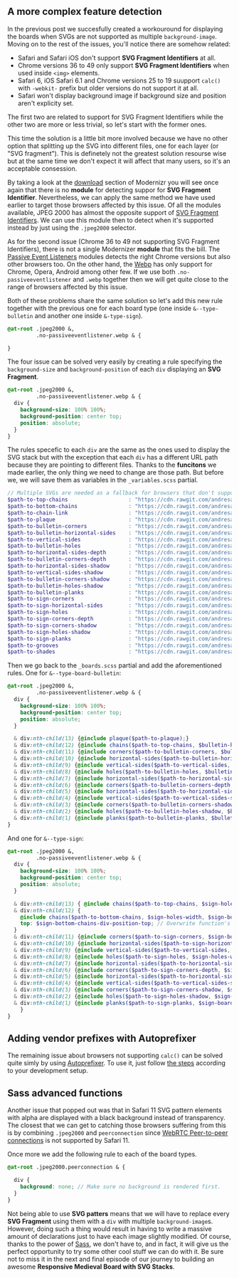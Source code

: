 ## A more complex feature detection

In the previous post we succesfully created a workouround for displaying the boards when SVGs are not supported as multiple `background-image`. Moving on to the rest of the issues, you'll notice there are somehow related:

- Safari and Safari iOS don't support **SVG Fragment Identifiers** at all.
- Chrome versions 36 to 49 only support **SVG Fragment Identifiers** when used inside `<img>` elements.
- Safari 6, iOS Safari 6.1 and Chrome versions 25 to 19 suupport `calc()` with `-webkit-` prefix but older versions do not support it at all.
- Safari won't display background image if background size and position aren't explicity set.

The first two are related to support for SVG Fragment Identifiers while the other two are more or less trivial, so let's start with the former ones.

This time the solution is a little bit more involved because we have no other option that splitting up the SVG into different files, one for each layer (or "SVG fragment"). This is definetely not the greatest solution resourse wise but at the same time we don't expect it will affect that many users, so it's an acceptable consession.

By taking a look at the [download] section of Modernizr you will see once again that there is no **module** for detecting suppor for **SVG Fragment Identifier**. Nevertheless, we can apply the same method we have used earlier to target those browsers affected by this issue. Of all the modules available, JPEG 2000 has almost the opposite support of [SVG Fragment Identifiers]. We can use this module then to detect when it's supported instead by just using the `.jpeg2000` selector.

As for the second issue (Chrome 36 to 49 not supporting SVG Fragment Identifiers), there is not a single Modernizer **module** that fits the bill. The [Passive Event Listeners] modules detects the right Chrome versions but also other browsers too. On the other hand, the [Webp] has only support for Chrome, Opera, Android among other few. If we use both `.no-passiveeventlistener` and `.webp` together then we will get quite close to the range of browsers affected by this issue.

Both of these problems share the same solution so let's add this new rule together with the previous one for each board type (one inside `&--type-bulletin` and another one inside `&-type-sign`).

```scss
@at-root .jpeg2000 &,
         .no-passiveeventlistener.webp & {

}
```

The four issue can be solved very easily by creating a rule specifying the `background-size` and `background-position` of each `div` displaying an **SVG Fragment**.

```scss
@at-root .jpeg2000 &,
         .no-passiveeventlistener.webp & {
  div {
    background-size: 100% 100%;
    background-position: center top;
    position: absolute;
  }
}
```

The rules specefic to each `div` are the same as the ones used to display the SVG stack but with the exception that each `div` has a different URL path because they are pointing to different files. Thanks to the **funcitons** we made earlier, the only thing we need to change are those path. But before we, we will save them as variables in the `_variables.scss` partial.

```scss
// Multiple SVGs are needed as a fallback for browsers that don't support SVG Fragment Identifiers.
$path-to-top-chains                   : "https://cdn.rawgit.com/andresangelini/f3415703d9665bc6d2e0fcdefd90c252/raw/8a9d7f56730094d681762638c76db1df3ffdd538/topChains.svg";
$path-to-bottom-chains                : "https://cdn.rawgit.com/andresangelini/96fc2fe2937f63997f972f203509bb28/raw/04eb599bf86ffce922d53071c8a10013743a3436/bottomChains.svg";
$path-to-chain-link                   : "https://cdn.rawgit.com/andresangelini/5969d4f442bb18ec3b81db61ab4202fe/raw/6a51402d5877ccfec47937952937af0d39aa7ddc/chainLink.svg";
$path-to-plaque                       : "https://cdn.rawgit.com/andresangelini/71186cfd071e53e4b229ef78ca60207f/raw/c33418e6d8c07c71914cc08bbc7e442d58a7f838/plaque.svg";
$path-to-bulletin-corners             : "https://cdn.rawgit.com/andresangelini/ba8d6301a441f9477aff3a93fc93a730/raw/32c534c1f196783a4243d4edd7ec1c268a0b9eaf/bulletinCorners.svg";
$path-to-bulletin-horizontal-sides    : "https://cdn.rawgit.com/andresangelini/6a8860e1d3de990f1ce5a7d27aa26a30/raw/2412b8174843f846425aad281f4ad7dab3146fd7/bulletinHorizontalSides.svg";
$path-to-vertical-sides               : "https://cdn.rawgit.com/andresangelini/22f602b5edb5671703ead1224719c029/raw/97d9e61f03bf75e1e75a4ce7a68b3ccaf6302f5c/verticalSides.svg";
$path-to-bulletin-holes               : "https://cdn.rawgit.com/andresangelini/0fd40f69566ddb6eed16ca9154a1cdbf/raw/5be1d70ebad0936f390a57c8fa04331361a70d76/bulletinHoles.svg";
$path-to-horizontal-sides-depth       : "https://cdn.rawgit.com/andresangelini/faa4ae5d44ce839a00161699039e70e4/raw/2a48fb59bd15ff0d96dd1e996a5157619ccea832/horizontalSidesDepth.svg";
$path-to-bulletin-corners-depth       : "https://cdn.rawgit.com/andresangelini/fc167511c668f4f22a843dd5ad032c4f/raw/9ca8e54fd838d1dcbb2ac84aee0dd0e5395b993b/bulletinCornersDepth.svg";
$path-to-horizontal-sides-shadow      : "https://cdn.rawgit.com/andresangelini/81f11231029c5ca6fbf1d8dcfa723319/raw/e2dceca30c636d82df3110583a6df4f508166b88/horizontalSidesShadow.svg";
$path-to-vertical-sides-shadow        : "https://cdn.rawgit.com/andresangelini/a9fc2dec3f4ce794ed0f4e35c5d723ac/raw/06960348119880580e6fb49b344c9f69793241bb/verticalSidesShadow.svg";
$path-to-bulletin-corners-shadow      : "https://cdn.rawgit.com/andresangelini/39b00b169ef54b45aadf7a1b90df9e9f/raw/bd9afd6fbeea29b140f32a58e038fc2c20e15836/bulletinCornersShadow.svg";
$path-to-bulletin-holes-shadow        : "https://cdn.rawgit.com/andresangelini/ea2cbe38787edd3feaa6c0b072f40b6c/raw/3dc3ba415a2d88b6bf86eb3ce830cbfcf3117b73/bulletinHolesShadow.svg";
$path-to-bulletin-planks              : "https://cdn.rawgit.com/andresangelini/04efef31dfb360e613711a8c37aa96fb/raw/311911b99a4d0855a5f47f8aec5a93ed93be67e4/bulletinPlanks.svg";
$path-to-sign-corners                 : "https://cdn.rawgit.com/andresangelini/00adf3ff339050dd484ef4133d581639/raw/9204a853448f0aef66be6aaaf09c40968d44e779/signCorners.svg";
$path-to-sign-horizontal-sides        : "https://cdn.rawgit.com/andresangelini/3e76e8ae560573c809d7af9c32d79519/raw/cecd5219dd3c54a2b6bb47014e08b5e4caec306f/signHorizontalSides.svg";
$path-to-sign-holes                   : "https://cdn.rawgit.com/andresangelini/62d7a5f742d96c5a8f4f6639f523b18e/raw/fc0c5666dfdf7daab0edf6ae2e5ea0bcf7a0da8c/signHoles.svg";
$path-to-sign-corners-depth           : "https://cdn.rawgit.com/andresangelini/ebd77441753241e7fe7715e732928f4e/raw/978b2b4cf77ac864b9b908b686c17e5c3f63d5e0/signCornersDepth.svg";
$path-to-sign-corners-shadow          : "https://cdn.rawgit.com/andresangelini/1914067a3580101541fe0c0db4b22128/raw/5a78a3dd2c18db6cd796157f2fcbbddbb9b5aeba/signCornersShadow.svg";
$path-to-sign-holes-shadow            : "https://cdn.rawgit.com/andresangelini/a1dcb47272d9745ee2a57dd4b73d5678/raw/6e0f2aa4de5bbe89e3877c0976ec470e74259189/signHolesShadow.svg";
$path-to-sign-planks                  : "https://cdn.rawgit.com/andresangelini/f0c776eef5d1a6edc29caa351c572075/raw/e20d6b5ff84f3428a45cd8a9cc8a3b0f11bde7f6/signPlanks.svg";
$path-to-grooves                      : "https://cdn.rawgit.com/andresangelini/af502b3b5a38fab3f465f6ea7aaab3fb/raw/92b99800106f4818b7f750fd768c7ee0008d7b54/grooves.svg";
$path-to-shades                       : "https://cdn.rawgit.com/andresangelini/b8c88924698d0c573c8332edd9077469/raw/48c4a78df192ce11cad5b2c6974f7f0c157af0e2/shades.svg";
```  

Then we go back to the `_boards.scss` partial and add the aforementioned rules. One for `&--type-board-bulletin`:

```scss
@at-root .jpeg2000 &,
         .no-passiveeventlistener.webp & {
  div {
    background-size: 100% 100%;
    background-position: center top;
    position: absolute;
  }

  & div:nth-child(13) {@include plaque($path-to-plaque);}
  & div:nth-child(12) {@include chains($path-to-top-chains, $bulletin-holes-width, $bulletin-chains-height, $bulletin-chains-position-top);}
  & div:nth-child(11) {@include corners($path-to-bulletin-corners, $bulletin-board-height, 0);}
  & div:nth-child(10) {@include horizontal-sides($path-to-bulletin-horizontal-sides, $bulletin-horizontal-width, $bulletin-board-height, 0);}
  & div:nth-child(9) {@include vertical-sides($path-to-vertical-sides, $bulletin-vertical-height, $bulletin-board-height, $bulletin-side-position-left, 1);}
  & div:nth-child(8) {@include holes($path-to-bulletin-holes, $bulletin-holes-width, $bulletin-board-height, 0);}
  & div:nth-child(7) {@include horizontal-sides($path-to-horizontal-sides-depth, $bulletin-horizontal-width, $bulletin-board-height, 0);}
  & div:nth-child(6) {@include corners($path-to-bulletin-corners-depth, $bulletin-board-height, 0);}
  & div:nth-child(5) {@include horizontal-sides($path-to-horizontal-sides-shadow, $bulletin-horizontal-width, $bulletin-board-height, 0);}
  & div:nth-child(4) {@include vertical-sides($path-to-vertical-sides-shadow, $bulletin-vertical-height, $bulletin-board-height, $bulletin-side-position-left, 1);}
  & div:nth-child(3) {@include corners($path-to-bulletin-corners-shadow, $bulletin-board-height, 0);}
  & div:nth-child(2) {@include holes($path-to-bulletin-holes-shadow, $bulletin-holes-shadow-width, $bulletin-board-height, 0);}
  & div:nth-child(1) {@include planks($path-to-bulletin-planks, $bulletin-board-height, 0);}
}
```

And one for `&--type-sign`:

```scss
@at-root .jpeg2000 &,
         .no-passiveeventlistener.webp & {
  div {
    background-size: 100% 100%;
    background-position: center top;
    position: absolute;
  }

  & div:nth-child(13) { @include chains($path-to-top-chains, $sign-holes-width, $sign-top-chains-height, $sign-chains-position-top);}
  & div:nth-child(12) {
    @include chains($path-to-bottom-chains, $sign-holes-width, $sign-bottom-chains-height, $sign-chains-position-top);
    top: $sign-bottom-chains-div-position-top; // Overwrite function's heihgt.
  }
  & div:nth-child(11) {@include corners($path-to-sign-corners, $sign-board-height, $sign-board-position-top);}
  & div:nth-child(10) {@include horizontal-sides($path-to-sign-horizontal-sides, $sign-horizontal-width, $sign-board-height, $sign-board-position-top);}
  & div:nth-child(9) {@include vertical-sides($path-to-vertical-sides, $sign-vertical-height, $sign-board-height, $sign-side-position-left, 2);}
  & div:nth-child(8) {@include holes($path-to-sign-holes, $sign-holes-width, $sign-board-height, $sign-board-position-top);}
  & div:nth-child(7) {@include horizontal-sides($path-to-horizontal-sides-depth, $sign-horizontal-width, $sign-board-height, $sign-board-position-top);}
  & div:nth-child(6) {@include corners($path-to-sign-corners-depth, $sign-board-height, $sign-board-position-top);}
  & div:nth-child(5) {@include horizontal-sides($path-to-horizontal-sides-shadow, $sign-horizontal-width, $sign-board-height, $sign-board-position-top);}
  & div:nth-child(4) {@include vertical-sides($path-to-vertical-sides-shadow, $sign-vertical-height, $sign-board-height, $sign-side-position-left, 2);}
  & div:nth-child(3) {@include corners($path-to-sign-corners-shadow, $sign-board-height, $sign-board-position-top);}
  & div:nth-child(2) {@include holes($path-to-sign-holes-shadow, $sign-holes-shadow-width, $sign-board-height, $sign-board-position-top);}
  & div:nth-child(1) {@include planks($path-to-sign-planks, $sign-board-height, $sign-board-position-top);}
    }
}
```

## Adding vendor prefixes with Autoprefixer

The remaining issue about browsers not supporting `calc()` can be solved quite simly by using [Autoprefixer]. To use it, just follow [the steps][Autoprefixer installation] according to your development setup.

## Sass advanced functions

Another issue that popped out was that in Safari 11 SVG pattern elements with alpha are displayed with a black background instead of transparency. The closest that we can get to catching those browsers suffering from this is by combining `.jpeg2000` and `peerconnection` since [WebRTC Peer-to-peer connections][peerconnections] is not supported by Safari 11.

Once more we add the following rule to each of the board types.

```scss
@at-root .jpeg2000.peerconnection & {

  div {
    background: none; // Make sure no background is rendered first.
  }
}
```

Not being able to use **SVG patters** means that we will have to replace every **SVG Fragment** using them with a `div` with multiple `background-image`s. However, doing such a thing would result in having to write a massive amount of declarations just to have each image slightly modified. Of course, thanks to the power of [Sass], we don't have to, and in fact, it will give us the perfect opportunity to try some other cool stuff we can do with it. Be sure not to miss it in the next and final episode of our journey to building an awesome **Responsive Medieval Board with SVG Stacks**.


[download]: https://modernizr.com/download
[JPEG 2000]: https://caniuse.com/#search=jpeg
[SVG Fragment Identifiers]: https://caniuse.com/#search=svg%20fragme
[Passive Event Listeners]: https://caniuse.com/#search=passi
[Webp]: https://caniuse.com/#search=webp
[Autoprefixer]: http://autoprefixer.github.io/
[Autoprefixer installation]: https://github.com/postcss/autoprefixer#faq
[peerconnections]: https://caniuse.com/#search=peer
[Sass]: https://sass-lang.com/
